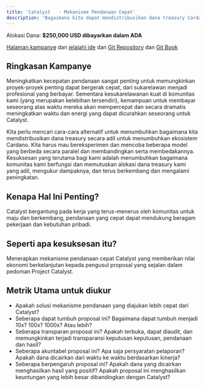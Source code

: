 ```yaml
---
title: 'Catalyst   - Mekanisme Pendanaan Cepat'
description: 'Bagaimana kita dapat mendistribusikan dana treasury Cardano lebih cepat secara transparan, dapat diauditl dan aman?'
---
```


Alokasi Dana: **$250,000 USD dibayarkan dalam ADA**

[Halaman kampanye](https://cardano.ideascale.com/a/campaign-home/26236) dan [jelajahi ide](https://cardano.ideascale.com/a/ideas/top/campaign-filter/byids/campaigns/26236/stage/unspecified) dan [Git Repository](https://github.com/Catalyst-Challenges/F7-Rapid-Funding-Mechanisms) dan [Git Book](https://quality-assurance-dao.gitbook.io/catalyst-fund-7-challenges/fund-7/catalyst-rapid-funding-mechanisms)

## Ringkasan Kampanye

Meningkatkan kecepatan pendanaan sangat penting untuk memungkinkan proyek-proyek penting dapat bergerak cepat, dari sukarelawan menjadi profesional yang berbayar. Sementara kesukarelawanan kuat di komunitas kami (yang merupakan kelebihan tersendiri), kemampuan untuk membayar seseorang atas waktu mereka akan mempercepat dan secara dramatis meningkatkan waktu dan energi yang dapat dicurahkan seseorang untuk Catalyst.

Kita perlu mencari cara-cara alternatif untuk menumbuhkan bagaimana kita mendistribusikan dana treasury secara adil untuk menumbuhkan ekosistem Cardano. Kita harus mau bereksperimen dan mencoba beberapa model yang berbeda secara paralel dan membandingkan serta membedakannya. Kesuksesan yang terutama bagi kami adalah menumbuhkan bagaimana komunitas kami berfungsi dan memutuskan alokasi dana treasury kami yang adil, mengukur dampaknya, dan terus berkembang dan mengalami peningkatan.

## Kenapa Hal Ini Penting?

Catalyst bergantung pada kerja yang terus-menerus oleh komunitas untuk maju dan berkembang, pendanaan yang cepat dapat mendukung beragam pekerjaan dan kebutuhan pribadi.

## Seperti apa kesuksesan itu?

Menerapkan mekanisme pendanaan cepat Catalyst yang memberikan nilai ekonomi berkelanjutan kepada pengusul proposal yang sejalan dalam pedoman Project Catalyst.

## Metrik Utama untuk diukur

- Apakah solusi mekanisme pendanaan yang diajukan lebih cepat dari Catalyst?
- Seberapa dapat tumbuh proposal ini? Bagaimana dapat tumbuh menjadi 10x? 100x? 1000x? Atau lebih?
- Seberapa transparan proposal ini? Apakah terbuka, dapat diaudit, dan memungkinkan terjadi transparansi keputusan keputusan, pendanaan dan hasil?
- Seberapa akuntabel proposal ini? Apa saja persyaratan pelaporan? Apakah dana dicairkan dari waktu ke waktu berdasarkan kinerja?
- Seberapa berpengaruh proposal ini? Apakah dana yang dicairkan menghasilkan hasil yang positif? Apakah proposal ini menghasilkan keuntungan yang lebih besar dibandingkan dengan Catalyst?
